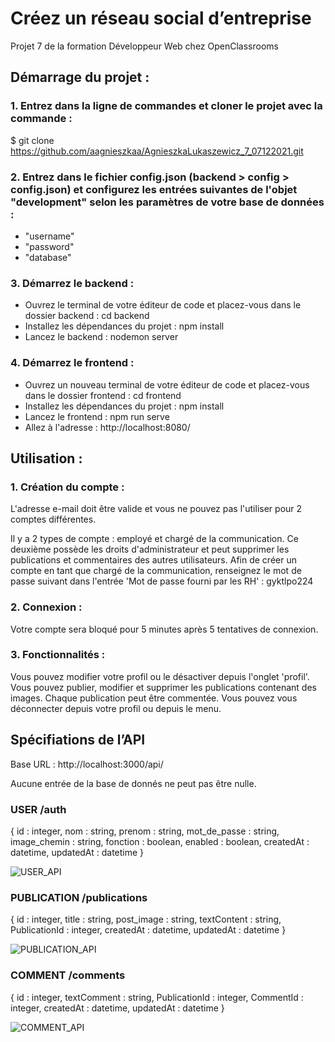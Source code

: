 # Créez un réseau social d’entreprise

Projet 7 de la formation Développeur Web chez OpenClassrooms

## Démarrage du projet :

### 1. Entrez dans la ligne de commandes et cloner le projet avec la commande : 

$ git clone https://github.com/aagnieszkaa/AgnieszkaLukaszewicz_7_07122021.git

### 2. Entrez dans le fichier config.json (backend > config > config.json) et configurez les entrées suivantes de l'objet "development" selon les paramètres de votre base de données :

- "username"
- "password"
- "database"

### 3. Démarrez le backend :

- Ouvrez le terminal de votre éditeur de code et placez-vous dans le dossier backend : 
cd backend
- Installez les dépendances du projet :
npm install
- Lancez le backend :
nodemon server

### 4. Démarrez le frontend :

- Ouvrez un nouveau terminal de votre éditeur de code et placez-vous dans le dossier frontend : 
cd frontend
- Installez les dépendances du projet :
npm install
- Lancez le frontend :
npm run serve
- Allez à l'adresse : http://localhost:8080/

## Utilisation : 

### 1. Création du compte :

L'adresse e-mail doit être valide et vous ne pouvez pas l'utiliser pour 2 comptes différentes.

Il y a 2 types de compte : employé et chargé de la communication. Ce deuxième possède les droits d'administrateur et peut supprimer les publications et commentaires des autres utilisateurs. Afin de créer un compte en tant que chargé de la communication, renseignez le mot de passe suivant dans l'entrée 'Mot de passe fourni par les RH' : 
gyktlpo224

### 2. Connexion :

Votre compte sera bloqué pour 5 minutes après 5 tentatives de connexion. 

### 3. Fonctionnalités : 

Vous pouvez modifier votre profil ou le désactiver depuis l'onglet 'profil'.
Vous pouvez publier, modifier et supprimer les publications contenant des images. Chaque publication peut être commentée. 
Vous pouvez vous déconnecter depuis votre profil ou depuis le menu.

## Spécifiations de l’API

Base URL : http://localhost:3000/api/

Aucune entrée de la base de donnés ne peut pas être nulle.

### USER /auth

{ id : integer, nom : string, prenom : string, mot_de_passe : string, image_chemin : string, fonction : boolean, enabled : boolean, createdAt : datetime, updatedAt : datetime }

![USER_API](https://user-images.githubusercontent.com/81988403/149659177-7948d275-b6b6-4a6b-9c13-26a94f66e69d.PNG)

### PUBLICATION /publications

{ id : integer, title : string, post_image : string, textContent : string, PublicationId : integer, createdAt : datetime, updatedAt : datetime }

![PUBLICATION_API](https://user-images.githubusercontent.com/81988403/149657222-ee0af885-f21f-43c1-b136-2e79268d6be8.PNG)

### COMMENT /comments

{ id : integer, textComment : string, PublicationId : integer, CommentId : integer, createdAt : datetime, updatedAt : datetime }

![COMMENT_API](https://user-images.githubusercontent.com/81988403/149657240-5085e2bc-4742-4ab7-b3ea-f874a1468f31.PNG)





